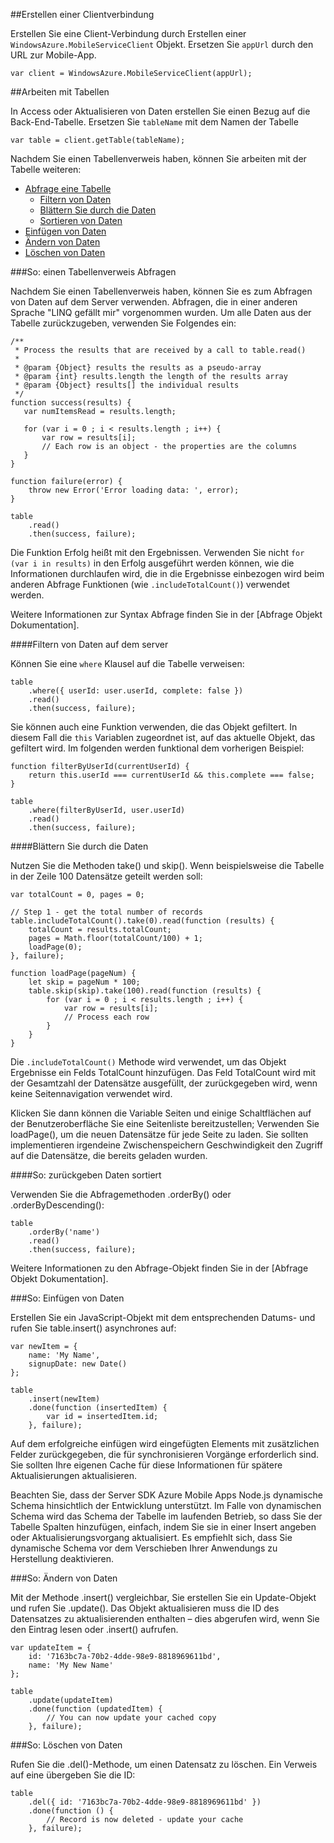 ##<a name="a-namecreate-clientacreate-a-client-connection"></a><a name="create-client"></a>Erstellen einer Clientverbindung

Erstellen Sie eine Client-Verbindung durch Erstellen einer `WindowsAzure.MobileServiceClient` Objekt.  Ersetzen Sie `appUrl` durch den URL zur Mobile-App.

```
var client = WindowsAzure.MobileServiceClient(appUrl);
```

##<a name="a-nametable-referenceawork-with-tables"></a><a name="table-reference"></a>Arbeiten mit Tabellen

In Access oder Aktualisieren von Daten erstellen Sie einen Bezug auf die Back-End-Tabelle. Ersetzen Sie `tableName` mit dem Namen der Tabelle

```
var table = client.getTable(tableName);
```

Nachdem Sie einen Tabellenverweis haben, können Sie arbeiten mit der Tabelle weiteren:

* [Abfrage eine Tabelle](#querying)
  * [Filtern von Daten](#table-filter)
  * [Blättern Sie durch die Daten](#table-paging)
  * [Sortieren von Daten](#sorting-data)
* [Einfügen von Daten](#inserting)
* [Ändern von Daten](#modifying)
* [Löschen von Daten](#deleting)

###<a name="a-namequeryingahow-to-query-a-table-reference"></a><a name="querying"></a>So: einen Tabellenverweis Abfragen

Nachdem Sie einen Tabellenverweis haben, können Sie es zum Abfragen von Daten auf dem Server verwenden.  Abfragen, die in einer anderen Sprache "LINQ gefällt mir" vorgenommen wurden.
Um alle Daten aus der Tabelle zurückzugeben, verwenden Sie Folgendes ein:

```
/**
 * Process the results that are received by a call to table.read()
 *
 * @param {Object} results the results as a pseudo-array
 * @param {int} results.length the length of the results array
 * @param {Object} results[] the individual results
 */
function success(results) {
   var numItemsRead = results.length;

   for (var i = 0 ; i < results.length ; i++) {
       var row = results[i];
       // Each row is an object - the properties are the columns
   }
}

function failure(error) {
    throw new Error('Error loading data: ', error);
}

table
    .read()
    .then(success, failure);
```

Die Funktion Erfolg heißt mit den Ergebnissen.   Verwenden Sie nicht `for (var i in results)` in den Erfolg ausgeführt werden können, wie die Informationen durchlaufen wird, die in die Ergebnisse einbezogen wird beim anderen Abfrage Funktionen (wie `.includeTotalCount()`) verwendet werden.

Weitere Informationen zur Syntax Abfrage finden Sie in der [Abfrage Objekt Dokumentation].

####<a name="a-nametable-filterafiltering-data-on-the-server"></a><a name="table-filter"></a>Filtern von Daten auf dem server

Können Sie eine `where` Klausel auf die Tabelle verweisen:

```
table
    .where({ userId: user.userId, complete: false })
    .read()
    .then(success, failure);
```

Sie können auch eine Funktion verwenden, die das Objekt gefiltert.  In diesem Fall die `this` Variablen zugeordnet ist, auf das aktuelle Objekt, das gefiltert wird.  Im folgenden werden funktional dem vorherigen Beispiel:

```
function filterByUserId(currentUserId) {
    return this.userId === currentUserId && this.complete === false;
}

table
    .where(filterByUserId, user.userId)
    .read()
    .then(success, failure);
```

####<a name="a-nametable-pagingapaging-through-data"></a><a name="table-paging"></a>Blättern Sie durch die Daten

Nutzen Sie die Methoden take() und skip().  Wenn beispielsweise die Tabelle in der Zeile 100 Datensätze geteilt werden soll:

```
var totalCount = 0, pages = 0;

// Step 1 - get the total number of records
table.includeTotalCount().take(0).read(function (results) {
    totalCount = results.totalCount;
    pages = Math.floor(totalCount/100) + 1;
    loadPage(0);
}, failure);

function loadPage(pageNum) {
    let skip = pageNum * 100;
    table.skip(skip).take(100).read(function (results) {
        for (var i = 0 ; i < results.length ; i++) {
            var row = results[i];
            // Process each row
        }
    }
}
```

Die `.includeTotalCount()` Methode wird verwendet, um das Objekt Ergebnisse ein Felds TotalCount hinzufügen.  Das Feld TotalCount wird mit der Gesamtzahl der Datensätze ausgefüllt, der zurückgegeben wird, wenn keine Seitennavigation verwendet wird.

Klicken Sie dann können die Variable Seiten und einige Schaltflächen auf der Benutzeroberfläche Sie eine Seitenliste bereitzustellen; Verwenden Sie loadPage(), um die neuen Datensätze für jede Seite zu laden.  Sie sollten implementieren irgendeine Zwischenspeichern Geschwindigkeit den Zugriff auf die Datensätze, die bereits geladen wurden.


####<a name="a-namesorting-dataahow-to-return-data-sorted"></a><a name="sorting-data"></a>So: zurückgeben Daten sortiert

Verwenden Sie die Abfragemethoden .orderBy() oder .orderByDescending():

```
table
    .orderBy('name')
    .read()
    .then(success, failure);
```

Weitere Informationen zu den Abfrage-Objekt finden Sie in der [Abfrage Objekt Dokumentation].

###<a name="a-nameinsertingahow-to-insert-data"></a><a name="inserting"></a>So: Einfügen von Daten

Erstellen Sie ein JavaScript-Objekt mit dem entsprechenden Datums- und rufen Sie table.insert() asynchrones auf:

```
var newItem = {
    name: 'My Name',
    signupDate: new Date()
};

table
    .insert(newItem)
    .done(function (insertedItem) {
        var id = insertedItem.id;
    }, failure);
```

Auf dem erfolgreiche einfügen wird eingefügten Elements mit zusätzlichen Felder zurückgegeben, die für synchronisieren Vorgänge erforderlich sind.  Sie sollten Ihre eigenen Cache für diese Informationen für spätere Aktualisierungen aktualisieren.

Beachten Sie, dass der Server SDK Azure Mobile Apps Node.js dynamische Schema hinsichtlich der Entwicklung unterstützt.
Im Falle von dynamischen Schema wird das Schema der Tabelle im laufenden Betrieb, so dass Sie der Tabelle Spalten hinzufügen, einfach, indem Sie sie in einer Insert angeben oder Aktualisierungsvorgang aktualisiert.  Es empfiehlt sich, dass Sie dynamische Schema vor dem Verschieben Ihrer Anwendungs zu Herstellung deaktivieren.

###<a name="a-namemodifyingahow-to-modify-data"></a><a name="modifying"></a>So: Ändern von Daten

Mit der Methode .insert() vergleichbar, Sie erstellen Sie ein Update-Objekt und rufen Sie .update().  Das Objekt aktualisieren muss die ID des Datensatzes zu aktualisierenden enthalten – dies abgerufen wird, wenn Sie den Eintrag lesen oder .insert() aufrufen.

```
var updateItem = {
    id: '7163bc7a-70b2-4dde-98e9-8818969611bd',
    name: 'My New Name'
};

table
    .update(updateItem)
    .done(function (updatedItem) {
        // You can now update your cached copy
    }, failure);
```

###<a name="a-namedeletingahow-to-delete-data"></a><a name="deleting"></a>So: Löschen von Daten

Rufen Sie die .del()-Methode, um einen Datensatz zu löschen.  Ein Verweis auf eine übergeben Sie die ID:

```
table
    .del({ id: '7163bc7a-70b2-4dde-98e9-8818969611bd' })
    .done(function () {
        // Record is now deleted - update your cache
    }, failure);
```
